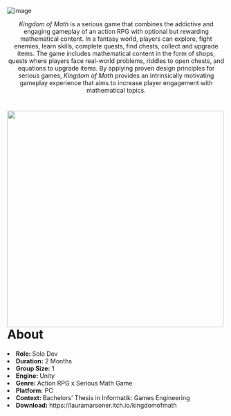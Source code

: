 
![image](https://user-images.githubusercontent.com/104200268/227314831-742e8f9e-8c0d-4339-8d30-1f48b045204b.png)
<p align="center"><i>Kingdom of Math</i> is a serious game that combines the addictive and engaging gameplay of an action RPG with optional but rewarding mathematical content. In a fantasy world, players can explore, fight enemies, learn skills, complete quests, find chests, collect and upgrade items. The game includes mathematical content in the form of shops, quests where players face real-world problems, riddles to open chests, and equations to upgrade items. By applying proven design principles for serious games, <i>Kingdom of Math</i>  provides an intrinsically motivating gameplay experience that aims to increase player engagement with mathematical topics.</p>
<div>
<img align="left" width="500" height="auto" src="https://user-images.githubusercontent.com/104200268/227256803-92b0ec28-cf02-42f3-a0a7-31b2b6e70073.png">
<h1>About</h1>
<li><b>Role: </b>Solo Dev</li>
<li><b>Duration:</b> 2 Months</li>
<li><b>Group Size:</b> 1</li>
<li><b>Engine: </b>Unity</li>
<li><b>Genre: </b>Action RPG x Serious Math Game</li>
<li><b>Platform:</b> PC</li>
<li><b>Context: </b>Bachelors’ Thesis in Informatik: Games Engineering</li>
  <li><b>Download:</b> https://lauramarsoner.itch.io/kingdomofmath</li>
</div>
